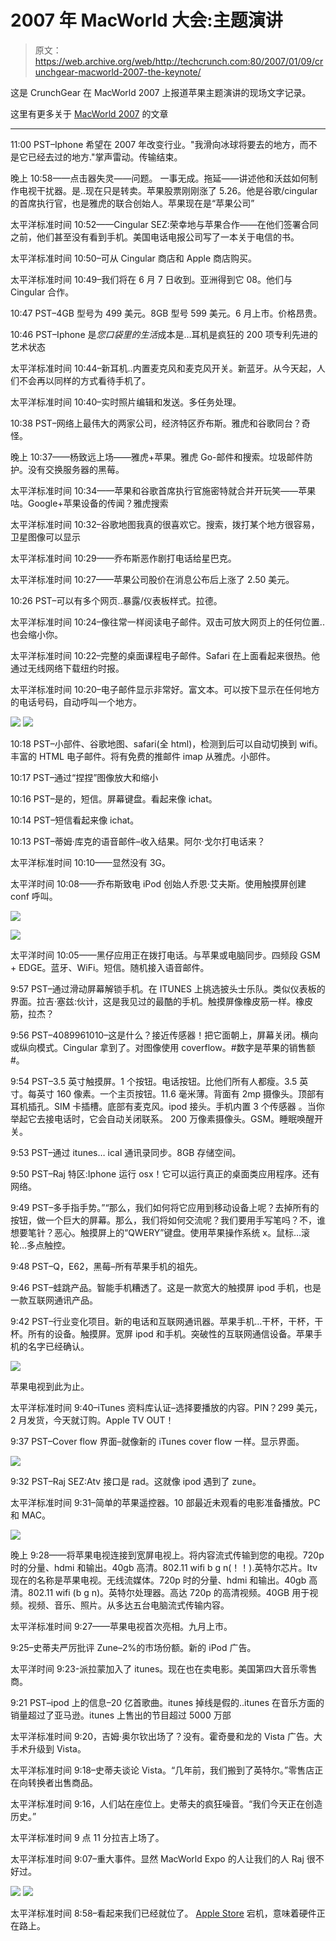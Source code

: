# 2007 年 MacWorld 大会:主题演讲

> 原文：<https://web.archive.org/web/http://techcrunch.com:80/2007/01/09/crunchgear-macworld-2007-the-keynote/>

这是 CrunchGear 在 MacWorld 2007 上报道苹果主题演讲的现场文字记录。

这里有更多关于 [MacWorld 2007](https://web.archive.org/web/20190403110203/http://www.crunchgear.com/?s=macworld)
的文章

* * *

11:00 PST–Iphone 希望在 2007 年改变行业。"我滑向冰球将要去的地方，而不是它已经去过的地方."掌声雷动。传输结束。

晚上 10:58——点击器失灵——问题。
一事无成。拖延——讲述他和沃兹如何制作电视干扰器。是..现在只是转卖。苹果股票刚刚涨了 5.26。他是谷歌/cingular 的首席执行官，也是雅虎的联合创始人。苹果现在是“苹果公司”

太平洋标准时间 10:52——Cingular SEZ:荣幸地与苹果合作——在他们签署合同之前，他们甚至没有看到手机。美国电话电报公司写了一本关于电信的书。

太平洋标准时间 10:50–可从 Cingular 商店和 Apple 商店购买。

太平洋标准时间 10:49–我们将在 6 月 7 日收到。亚洲得到它 08。他们与 Cingular 合作。

10:47 PST–4GB 型号为 499 美元。8GB 型号 599 美元。6 月上市。价格昂贵。

10:46 PST–Iphone 是*您口袋里的生活*成本是…耳机是疯狂的 200 项专利先进的艺术状态

太平洋标准时间 10:44–新耳机..内置麦克风和麦克风开关。新蓝牙。从今天起，人们不会再以同样的方式看待手机了。

太平洋标准时间 10:40–实时照片编辑和发送。多任务处理。

10:38 PST–网络上最伟大的两家公司，经济特区乔布斯。雅虎和谷歌同台？奇怪。

晚上 10:37——杨致远上场——雅虎+苹果。雅虎 Go-邮件和搜索。垃圾邮件防护。没有交换服务器的黑莓。

太平洋标准时间 10:34——苹果和谷歌首席执行官施密特就合并开玩笑——苹果咕。Google+苹果设备的传闻？雅虎搜索

太平洋标准时间 10:32–谷歌地图我真的很喜欢它。搜索，拨打某个地方很容易，卫星图像可以显示

太平洋标准时间 10:29——乔布斯恶作剧打电话给星巴克。

太平洋标准时间 10:27——苹果公司股价在消息公布后上涨了 2.50 美元。

10:26 PST–可以有多个网页..暴露/仪表板样式。拉德。

太平洋标准时间 10:24–像往常一样阅读电子邮件。双击可放大网页上的任何位置..也会缩小你。

太平洋标准时间 10:22–完整的桌面课程电子邮件。Safari 在上面看起来很热。他通过无线网络下载纽约时报。

太平洋标准时间 10:20–电子邮件显示非常好。富文本。可以按下显示在任何地方的电话号码，自动呼叫一个地方。

![](img/58a8b66fb1ddb9774f66a9754bac85b1.png)
![](img/a7ed1feecd5d0b6278d5c278f890f7b8.png)

10:18 PST–小部件、谷歌地图、safari(全 html)，检测到后可以自动切换到 wifi。丰富的 HTML 电子邮件。将有免费的推邮件 imap 从雅虎。小部件。

10:17 PST–通过“捏捏”图像放大和缩小

10:16 PST–是的，短信。屏幕键盘。看起来像 ichat。

10:14 PST–短信看起来像 ichat。

10:13 PST–蒂姆·库克的语音邮件–收入结果。阿尔·戈尔打电话来？

太平洋标准时间 10:10——显然没有 3G。

太平洋时间 10:08——乔布斯致电 iPod 创始人乔恩·艾夫斯。使用触摸屏创建 conf 呼叫。

![](img/d1508d184b8bc9ed8c2da91fd434853d.png)

![](img/07e378c98a10c855879486d850f2ac40.png)

太平洋时间 10:05——黑仔应用正在拨打电话。与苹果或电脑同步。四频段 GSM + EDGE。蓝牙、WiFi。短信。随机接入语音邮件。

9:57 PST–通过滑动屏幕解锁手机。在 ITUNES 上挑选披头士乐队。类似仪表板的界面。拉吉·塞兹:伙计，这是我见过的最酷的手机。触摸屏像橡皮筋一样。橡皮筋，拉杰？

9:56 PST–4089961010–这是什么？接近传感器！把它面朝上，屏幕关闭。横向或纵向模式。Cingular 拿到了。对图像使用 coverflow。#数字是苹果的销售额#。

9:54 PST–3.5 英寸触摸屏。1 个按钮。电话按钮。比他们所有人都瘦。3.5 英寸。每英寸 160 像素。一个主页按钮。11.6 毫米薄。背面有 2mp 摄像头。顶部有耳机插孔。SIM 卡插槽。底部有麦克风。ipod 接头。手机内置 3 个传感器
。当你举起它去接电话时，它会自动关闭联系。
200 万像素摄像头。GSM。睡眠唤醒开关。

9:53 PST–通过 itunes… ical 通讯录同步。8GB 存储空间。

9:50 PST–Raj 特区:Iphone 运行 osx！它可以运行真正的桌面类应用程序。还有网络。

9:49 PST–多手指手势。”“那么，我们如何将它应用到移动设备上呢？去掉所有的按钮，做一个巨大的屏幕。那么，我们将如何交流呢？我们要用手写笔吗？不，谁想要笔针？恶心。触摸屏上的“QWERY”键盘。使用苹果操作系统 x。鼠标…滚轮…多点触控。

9:48 PST–Q，E62，黑莓–所有苹果手机的祖先。

9:46 PST–蛙跳产品。智能手机糟透了。这是一款宽大的触摸屏 ipod 手机，也是一款互联网通讯产品。

9:42 PST–行业变化项目。新的电话和互联网通讯器。苹果手机…干杯，干杯，干杯。所有的设备。触摸屏。宽屏 ipod 和手机。突破性的互联网通信设备。苹果手机的名字已经确认。

![](img/2b03c41b1681131d3c982952eaecd530.png)

苹果电视到此为止。

太平洋标准时间 9:40–iTunes 资料库认证–选择要播放的内容。PIN？299 美元，2 月发货，今天就订购。Apple TV OUT！

9:37 PST–Cover flow 界面–就像新的 iTunes cover flow 一样。显示界面。

![](img/2b3973604dcb6d4723c8079f6dd088c6.png)

9:32 PST–Raj SEZ:Atv 接口是 rad。这就像 ipod 遇到了 zune。

太平洋标准时间 9:31–简单的苹果遥控器。10 部最近未观看的电影准备播放。PC 和 MAC。

![](img/1c444e28fd56fc451cb604f3bd99550a.png)

晚上 9:28——将苹果电视连接到宽屏电视上。将内容流式传输到您的电视。720p 时的分量、hdmi 和输出。40gb 高清。802.11 wifi b g n(！！).英特尔芯片。Itv 现在的名称是苹果电视。无线流媒体。720p 时的分量、hdmi 和输出。40gb 高清。802.11 wifi (b g n)。英特尔处理器。高达 720p 的高清视频。40GB 用于视频。视频、音乐、照片。从多达五台电脑流式传输内容。

太平洋标准时间 9:27——苹果电视首次亮相。九月上市。

9:25–史蒂夫严厉批评 Zune–2%的市场份额。新的 iPod 广告。

太平洋时间 9:23-派拉蒙加入了 itunes。现在也在卖电影。美国第四大音乐零售商。

9:21 PST–ipod 上的信息–20 亿首歌曲。itunes 掉线是假的..itunes 在音乐方面的销量超过了亚马逊。itunes 上售出的节目超过 5000 万部

太平洋标准时间 9:20，吉姆·奥尔钦出场了？没有。霍奇曼和龙的 Vista 广告。大手术升级到 Vista。

太平洋标准时间 9:18–史蒂夫谈论 Vista。“几年前，我们搬到了英特尔。”零售店正在向转换者出售商品。

太平洋标准时间 9:16，人们站在座位上。史蒂夫的疯狂噪音。“我们今天正在创造历史。”

太平洋标准时间 9 点 11 分拉吉上场了。

太平洋标准时间 9:07–重大事件。显然 MacWorld Expo 的人让我们的人 Raj 很不好过。

![](img/94e17702c8bfd10d7214e6b664306eed.png)
![](img/4bf13631ad4489300a671de5f44cdb89.png)

太平洋标准时间 8:58–看起来我们已经就位了。 [Apple Store](https://web.archive.org/web/20190403110203/http://store.apple.com/1-800-MY-APPLE/WebObjects/AppleStore) 宕机，意味着硬件正在路上。